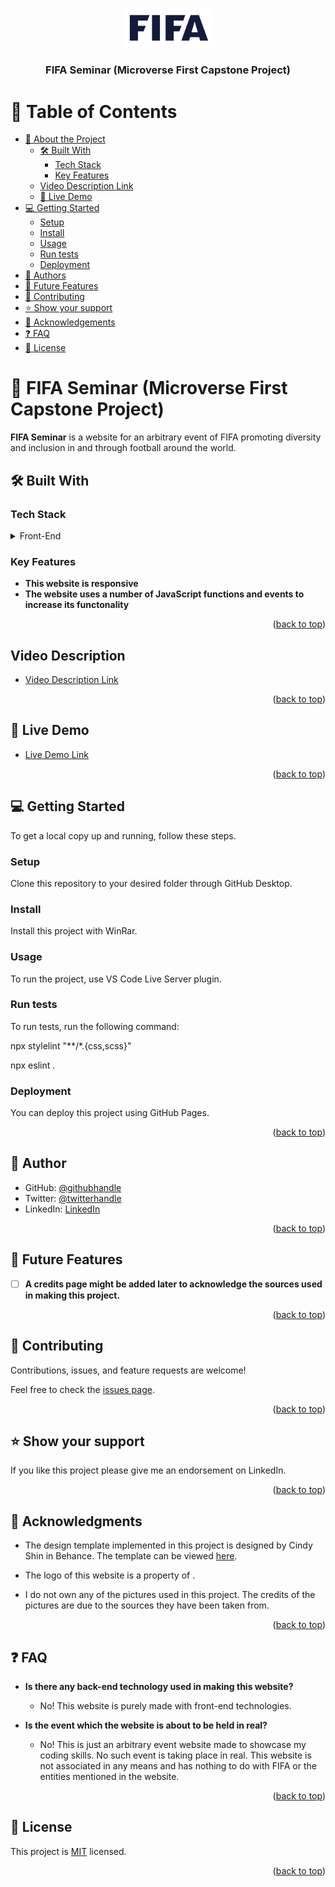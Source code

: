 <a name="readme-top"></a>

<div align="center">
  <img src="./assets/FIFA_logoCroppedRemovedbg.png" alt="logo" width="140"  height="auto" />
  <br/>

  <h3><b>FIFA Seminar (Microverse First Capstone Project)</b></h3>

</div>

# 📗 Table of Contents

- [📖 About the Project](#about-project)
  - [🛠 Built With](#built-with)
    - [Tech Stack](#tech-stack)
    - [Key Features](#key-features)
  - [ Video Description Link](#video-description)
  - [🚀 Live Demo](#live-demo)
- [💻 Getting Started](#getting-started)
  - [Setup](#setup)
  - [Install](#install)
  - [Usage](#usage)
  - [Run tests](#run-tests)
  - [Deployment](#triangular_flag_on_post-deployment)
- [👥 Authors](#authors)
- [🔭 Future Features](#future-features)
- [🤝 Contributing](#contributing)
- [⭐️ Show your support](#support)
- [🙏 Acknowledgements](#acknowledgements)
- [❓ FAQ](#faq)
- [📝 License](#license)


# 📖 FIFA Seminar (Microverse First Capstone Project) <a name="about-project"></a>

**FIFA Seminar** is a website for an arbitrary event of FIFA promoting diversity and inclusion in and through football around the world.

## 🛠 Built With <a name="built-with"></a>

### Tech Stack <a name="tech-stack"></a>

<details>
  <summary>Front-End</summary>
  <ul>
    <li><a href="https://html.com/">HTML</a></li>
  </ul>
  <ul>
    <li><a href="https://developer.mozilla.org/en-US/docs/Web/CSS">CSS</a></li>
  </ul>
  <ul>
    <li><a href="https://www.javascript.com/">JavaScript</a></li>
  </ul>
</details>


### Key Features <a name="key-features"></a>

- **This website is responsive**
- **The website uses a number of JavaScript functions and events to increase its functonality**

<p align="right">(<a href="#readme-top">back to top</a>)</p>

## Video Description <a name="video-description"></a>

- [Video Description Link](https://www.loom.com/share/07cc208a7c4d4159becad32c912fec0a)

<p align="right">(<a href="#readme-top">back to top</a>)</p>

## 🚀 Live Demo <a name="live-demo"></a>

- [Live Demo Link](https://sameedmohsin28.github.io/Fifa-Seminar-First-Capstone/home.html)

<p align="right">(<a href="#readme-top">back to top</a>)</p>

## 💻 Getting Started <a name="getting-started"></a>

To get a local copy up and running, follow these steps.

### Setup

Clone this repository to your desired folder through GitHub Desktop.

### Install

Install this project with WinRar.

### Usage

To run the project, use VS Code Live Server plugin.

### Run tests

To run tests, run the following command:

npx stylelint "**/*.{css,scss}"
        
npx eslint .

### Deployment

You can deploy this project using GitHub Pages.

<p align="right">(<a href="#readme-top">back to top</a>)</p>


## 👥 Author <a name="authors"></a>

- GitHub: [@githubhandle](https://github.com/sameedmohsin28/)
- Twitter: [@twitterhandle](https://twitter.com/SameedMohsin22)
- LinkedIn: [LinkedIn](https://www.linkedin.com/in/sameed-mohsin-538792180/)

<p align="right">(<a href="#readme-top">back to top</a>)</p>

## 🔭 Future Features <a name="future-features"></a>

- [ ] **A credits page might be added later to acknowledge the sources used in making this project.**

<p align="right">(<a href="#readme-top">back to top</a>)</p>

## 🤝 Contributing <a name="contributing"></a>

Contributions, issues, and feature requests are welcome!

Feel free to check the [issues page](https://github.com/sameedmohsin28/Fifa-Seminar-First-Capstone/issues).

<p align="right">(<a href="#readme-top">back to top</a>)</p>

## ⭐️ Show your support <a name="support"></a>

If you like this project please give me an endorsement on LinkedIn.

<p align="right">(<a href="#readme-top">back to top</a>)</p>

## 🙏 Acknowledgments <a name="acknowledgements"></a>

- The design template implemented in this project is designed by Cindy Shin in Behance. The template can be viewed [here](https://www.behance.net/adagio07).

- The logo of this website is a property of [](FIFA.com).

- I do not own any of the pictures used in this project. The credits of the pictures are due to the sources they have been taken from.

<p align="right">(<a href="#readme-top">back to top</a>)</p>

## ❓ FAQ <a name="faq"></a>

- **Is there any back-end technology used in making this website?**

  - No! This website is purely made with front-end technologies.

- **Is the event which the website is about to be held in real?**

  - No! This is just an arbitrary event website made to showcase my coding skills. No such event is taking place in real. This website is not associated in any means and has nothing to do with FIFA or the entities mentioned in the website.

<p align="right">(<a href="#readme-top">back to top</a>)</p>

## 📝 License <a name="license"></a>

This project is [MIT](https://github.com/sameedmohsin28/Fifa-Seminar-First-Capstone/blob/main/LICENSE) licensed.

<p align="right">(<a href="#readme-top">back to top</a>)</p>